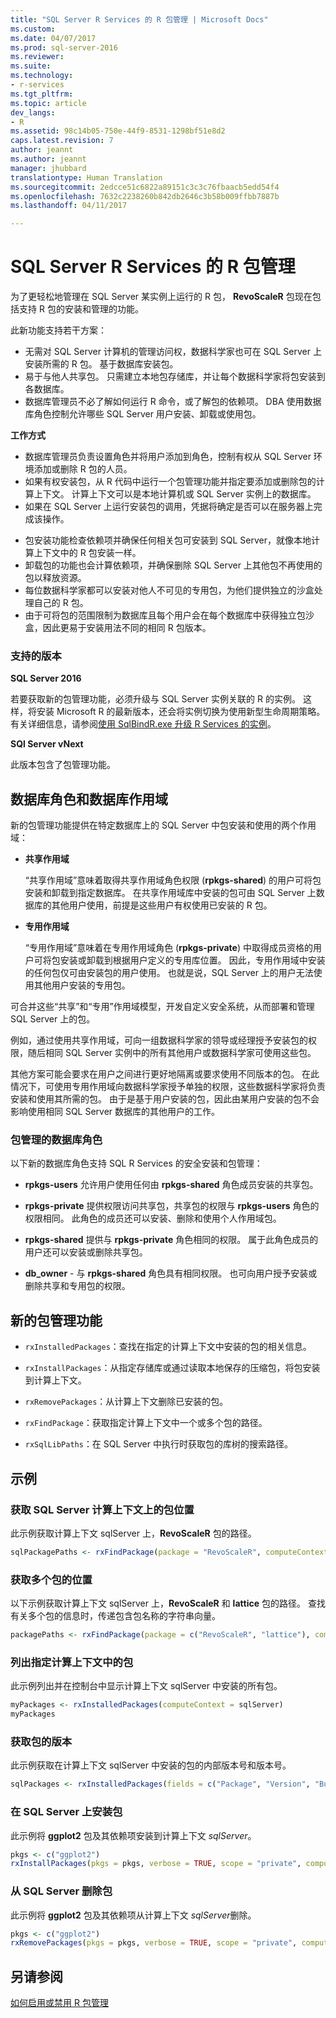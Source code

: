 ```yaml
---
title: "SQL Server R Services 的 R 包管理 | Microsoft Docs"
ms.custom: 
ms.date: 04/07/2017
ms.prod: sql-server-2016
ms.reviewer: 
ms.suite: 
ms.technology:
- r-services
ms.tgt_pltfrm: 
ms.topic: article
dev_langs:
- R
ms.assetid: 98c14b05-750e-44f9-8531-1298bf51e8d2
caps.latest.revision: 7
author: jeannt
ms.author: jeannt
manager: jhubbard
translationtype: Human Translation
ms.sourcegitcommit: 2edcce51c6822a89151c3c3c76fbaacb5edd54f4
ms.openlocfilehash: 7632c2238260b842db2646c3b58b009ffbb7887b
ms.lasthandoff: 04/11/2017

---
```

# <a name="r-package---management-for-sql-server-r-services"></a>SQL Server R Services 的 R 包管理
为了更轻松地管理在 SQL Server 某实例上运行的 R 包， **RevoScaleR** 包现在包括支持 R 包的安装和管理的功能。 

此新功能支持若干方案：

- 无需对 SQL Server 计算机的管理访问权，数据科学家也可在 SQL Server 上安装所需的 R 包。 基于数据库安装包。
- 易于与他人共享包。 只需建立本地包存储库，并让每个数据科学家将包安装到各数据库。
- 数据库管理员不必了解如何运行 R 命令，或了解包的依赖项。 DBA 使用数据库角色控制允许哪些 SQL Server 用户安装、卸载或使用包。
 
**工作方式**

* 数据库管理员负责设置角色并将用户添加到角色，控制有权从 SQL Server 环境添加或删除 R 包的人员。
* 如果有权安装包，从 R 代码中运行一个包管理功能并指定要添加或删除包的计算上下文。 计算上下文可以是本地计算机或 SQL Server 实例上的数据库。 
* 如果在 SQL Server 上运行安装包的调用，凭据将确定是否可以在服务器上完成该操作。 
- 包安装功能检查依赖项并确保任何相关包可安装到 SQL Server，就像本地计算上下文中的 R 包安装一样。
- 卸载包的功能也会计算依赖项，并确保删除 SQL Server 上其他包不再使用的包以释放资源。
- 每位数据科学家都可以安装对他人不可见的专用包，为他们提供独立的沙盒处理自己的 R 包。
-  由于可将包的范围限制为数据库且每个用户会在每个数据库中获得独立包沙盒，因此更易于安装用法不同的相同 R 包版本。 

### <a name="supported-versions"></a>支持的版本

**SQL Server 2016** 

若要获取新的包管理功能，必须升级与 SQL Server 实例关联的 R 的实例。 这样，将安装 Microsoft R 的最新版本，还会将实例切换为使用新型生命周期策略。 有关详细信息，请参阅[使用 SqlBindR.exe 升级 R Services 的实例](https://docs.microsoft.com/sql/advanced-analytics/r-services/use-sqlbindr-exe-to-upgrade-an-instance-of-r-services)。

**SQl Server vNext**

此版本包含了包管理功能。    

## <a name="database-roles-and-database-scoping"></a>数据库角色和数据库作用域

新的包管理功能提供在特定数据库上的 SQL Server 中包安装和使用的两个作用域：

- **共享作用域**

  “共享作用域”意味着取得共享作用域角色权限 (**rpkgs-shared**) 的用户可将包安装和卸载到指定数据库。 在共享作用域库中安装的包可由 SQL Server 上数据库的其他用户使用，前提是这些用户有权使用已安装的 R 包。 

- **专用作用域** 

  “专用作用域”意味着在专用作用域角色 (**rpkgs-private**) 中取得成员资格的用户可将包安装或卸载到根据用户定义的专用库位置。 因此，专用作用域中安装的任何包仅可由安装包的用户使用。 也就是说，SQL Server 上的用户无法使用其他用户安装的专用包。 

可合并这些“共享”和“专用”作用域模型，开发自定义安全系统，从而部署和管理 SQL Server 上的包。 

例如，通过使用共享作用域，可向一组数据科学家的领导或经理授予安装包的权限，随后相同 SQL Server 实例中的所有其他用户或数据科学家可使用这些包。 

其他方案可能会要求在用户之间进行更好地隔离或要求使用不同版本的包。 在此情况下，可使用专用作用域向数据科学家授予单独的权限，这些数据科学家将负责安装和使用其所需的包。 由于是基于用户安装的包，因此由某用户安装的包不会影响使用相同 SQL Server 数据库的其他用户的工作。 

### <a name="database-roles-for-package-management"></a>包管理的数据库角色

以下新的数据库角色支持 SQL R Services 的安全安装和包管理： 

- **rpkgs-users** 允许用户使用任何由 **rpkgs-shared** 角色成员安装的共享包。

- **rpkgs-private** 提供权限访问共享包，共享包的权限与 **rpkgs-users** 角色的权限相同。 此角色的成员还可以安装、删除和使用个人作用域包。

-  **rpkgs-shared** 提供与 **rpkgs-private** 角色相同的权限。 属于此角色成员的用户还可以安装或删除共享包。 
 
- **db_owner** - 与 **rpkgs-shared** 角色具有相同权限。 也可向用户授予安装或删除共享和专用包的权限。



## <a name="new-package-management-functions"></a>新的包管理功能


+ `rxInstalledPackages`：查找在指定的计算上下文中安装的包的相关信息。

+ `rxInstallPackages`：从指定存储库或通过读取本地保存的压缩包，将包安装到计算上下文。

+ `rxRemovePackages`：从计算上下文删除已安装的包。

+ `rxFindPackage`：获取指定计算上下文中一个或多个包的路径。

+ `rxSqlLibPaths`：在 SQL Server 中执行时获取包的库树的搜索路径。

## <a name="examples"></a>示例

### <a name="get-package-location-on-sql-server-compute-context"></a>获取 SQL Server 计算上下文上的包位置

此示例获取计算上下文 sqlServer 上，**RevoScaleR** 包的路径。

  ```R
  sqlPackagePaths <- rxFindPackage(package = "RevoScaleR", computeContext = sqlServerL)
  ```
  
  ### <a name="get-locations-for-multiple-packages"></a>获取多个包的位置

以下示例获取计算上下文 sqlServer 上，**RevoScaleR** 和 **lattice** 包的路径。 查找有关多个包的信息时，传递包含包名称的字符串向量。

  ```R
  packagePaths <- rxFindPackage(package = c("RevoScaleR", "lattice"), computeContext = sqlServer)
  ```



### <a name="list-packages-in-specified-compute-context"></a>列出指定计算上下文中的包

此示例列出并在控制台中显示计算上下文 sqlServer 中安装的所有包。

  ```R
  myPackages <- rxInstalledPackages(computeContext = sqlServer) 
  myPackages
  ```

### <a name="get-package-versions"></a>获取包的版本

此示例获取在计算上下文 sqlServer  中安装的包的内部版本号和版本号。

  ```R
  sqlPackages <- rxInstalledPackages(fields = c("Package", "Version", "Built"), computeContext = sqlServer) 
```

### <a name="install-a-package-on-sql-server"></a>在 SQL Server 上安装包

此示例将 **ggplot2** 包及其依赖项安装到计算上下文 *sqlServer*。

  ```R
  pkgs <- c("ggplot2")
  rxInstallPackages(pkgs = pkgs, verbose = TRUE, scope = "private", computeContext = sqlServer)
  ```

### <a name="remove-a-package-from-sql-server"></a>从 SQL Server 删除包

此示例将 **ggplot2** 包及其依赖项从计算上下文 *sqlServer*删除。

  ```R
  pkgs <- c("ggplot2")
  rxRemovePackages(pkgs = pkgs, verbose = TRUE, scope = "private", computeContext = sqlServer)
  ```

## <a name="see-also"></a>另请参阅

[如何启用或禁用 R 包管理](../../advanced-analytics/r-services/r-package-how-to-enable-or-disable.md)

